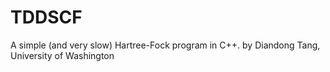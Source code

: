 # TDDSCF
A simple (and very slow) Hartree-Fock program in C++.
by Diandong Tang, University of Washington
